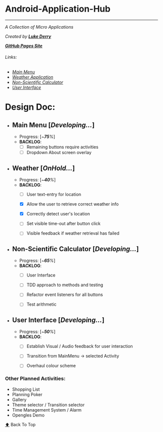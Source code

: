 # Android-Application-Hub  
_______________________________________________________________________________________________________________________________________
_A Collection of Micro Applications_  
  
_Created by_ [_**Luke Derry**_](https://www.linkedin.com/in/lukederry/)  

[_**GitHub Pages Site**_](https://lukederrynz.github.io/Android-Application-Hub/)

###### Links:  
 - [_Main Menu_](https://github.com/LukeDerryNZ/Android-Application-Hub/blob/master/README.md#main-menu-developing)  
 - [_Weather Application_](https://github.com/LukeDerryNZ/Android-Application-Hub/blob/master/README.md#weather-onhold)  
 - [_Non-Scientific Calculator_](https://github.com/LukeDerryNZ/Android-Application-Hub/blob/master/README.md#non-scientific-calculator-developing)  
 - [_User Interface_](https://github.com/LukeDerryNZ/Android-Application-Hub/blob/master/README.md#user-interface-developing)  

# Design Doc:  

- ## Main Menu [_Developing..._]  
  - Progress: [_~**75**%_]  
  - **BACKLOG**:  
    - [ ] Remaining buttons require activities 
    - [ ] Dropdown About screen overlay
    
- ## Weather [_OnHold..._]  
  - Progress: [_~**40**%_]  
  - **BACKLOG**:  
    - [ ] User text-entry for location  
    - [x] Allow the user to retrieve correct weather info  
    - [x] Correctly detect user's location  
    - [ ] Set visible time-out after button click  
    - [ ] Visible feedback if weather retrieval has failed  
    
  
- ## Non-Scientific Calculator [_Developing..._]  
  - Progress: [_~**65**%_]  
  - **BACKLOG**:  
    - [ ] User Interface  
    - [ ] TDD approach to methods and testing  
    - [ ] Refactor event listeners for all buttons  
    - [ ] Test arithmetic  
  
  
- ## User Interface [_Developing..._]  
  - Progress: [_~**50**%_]  
  - **BACKLOG**:  
    - [ ] Establish Visual / Audio feedback for user interaction  
    - [ ] Transition from MainMenu -> selected Activity  
    - [ ] Overhaul colour scheme  
  
  
### Other Planned Activities:  
- Shopping List  
- Planning Poker  
- Gallery  
- Theme selector / Transition selector  
- Time Management System  / Alarm  
- Opengles Demo  
  
[:arrow_up:](https://github.com/LukeDerryNZ/Android-Application-Hub#android-application-hub)  Back To Top
